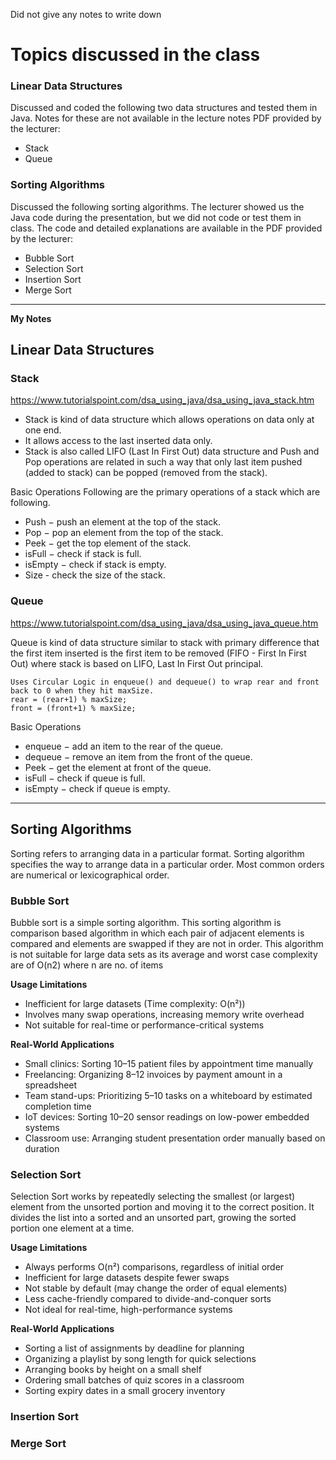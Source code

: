 Did not give any notes to write down

# Topics discussed in the class

### Linear Data Structures
Discussed and coded the following two data structures and tested them in Java. Notes for these are not available in the lecture notes PDF provided by the lecturer:
- Stack
- Queue

### Sorting Algorithms
Discussed the following sorting algorithms. The lecturer showed us the Java code during the presentation, but we did not code or test them in class. The code and detailed explanations are available in the PDF provided by the lecturer:
- Bubble Sort
- Selection Sort
- Insertion Sort
- Merge Sort

---

**My Notes**
## Linear Data Structures
### Stack
https://www.tutorialspoint.com/dsa_using_java/dsa_using_java_stack.htm

- Stack is kind of data structure which allows operations on data only at one end.
- It allows access to the last inserted data only.
- Stack is also called LIFO (Last In First Out) data structure and Push and Pop operations are related in such a way that only last item pushed (added to stack) can be popped (removed from the stack).

Basic Operations
Following are the primary operations of a stack which are following.
- Push − push an element at the top of the stack.
- Pop − pop an element from the top of the stack.
- Peek − get the top element of the stack.
- isFull − check if stack is full.
- isEmpty − check if stack is empty.
- Size - check the size of the stack.

### Queue
https://www.tutorialspoint.com/dsa_using_java/dsa_using_java_queue.htm

Queue is kind of data structure similar to stack with primary difference that the first item inserted is the first item to be removed (FIFO - First In First Out) where stack is based on LIFO, Last In First Out principal.

```
Uses Circular Logic in enqueue() and dequeue() to wrap rear and front back to 0 when they hit maxSize.
rear = (rear+1) % maxSize;
front = (front+1) % maxSize;
```

Basic Operations

- enqueue − add an item to the rear of the queue.
- dequeue − remove an item from the front of the queue.
- Peek − get the element at front of the queue.
- isFull − check if queue is full.
- isEmpty − check if queue is empty.

---
## Sorting Algorithms
Sorting refers to arranging data in a particular format. Sorting algorithm specifies the way to arrange data in a particular order. Most common orders are numerical or lexicographical order.
### Bubble Sort
Bubble sort is a simple sorting algorithm. This sorting algorithm is comparison based algorithm in which each pair of adjacent elements is compared and elements are swapped if they are not in order. This algorithm is not suitable for large data sets as its average and worst case complexity are of O(n2) where n are no. of items

**Usage Limitations**
- Inefficient for large datasets (Time complexity: O(n²))
- Involves many swap operations, increasing memory write overhead
- Not suitable for real-time or performance-critical systems

**Real-World Applications**
- Small clinics: Sorting 10–15 patient files by appointment time manually
- Freelancing: Organizing 8–12 invoices by payment amount in a spreadsheet
- Team stand-ups: Prioritizing 5–10 tasks on a whiteboard by estimated completion time
- IoT devices: Sorting 10–20 sensor readings on low-power embedded systems
- Classroom use: Arranging student presentation order manually based on duration

### Selection Sort
Selection Sort works by repeatedly selecting the smallest (or largest) element from the unsorted portion and moving it to the correct position.
It divides the list into a sorted and an unsorted part, growing the sorted portion one element at a time.

**Usage Limitations**
- Always performs O(n²) comparisons, regardless of initial order
- Inefficient for large datasets despite fewer swaps
- Not stable by default (may change the order of equal elements)
- Less cache-friendly compared to divide-and-conquer sorts
- Not ideal for real-time, high-performance systems

**Real-World Applications**
- Sorting a list of assignments by deadline for planning
- Organizing a playlist by song length for quick selections
- Arranging books by height on a small shelf
- Ordering small batches of quiz scores in a classroom
- Sorting expiry dates in a small grocery inventory

### Insertion Sort
### Merge Sort
